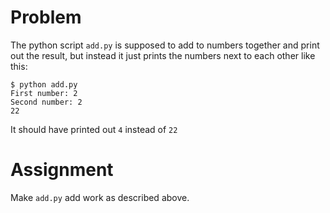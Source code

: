 # Problem #

The python script `add.py` is supposed to add to numbers together and print out the result, but instead it just prints the numbers next to each other like this:

    $ python add.py 
    First number: 2
    Second number: 2
    22

It should have printed out `4` instead of `22`

# Assignment #

Make `add.py` add work as described above.
